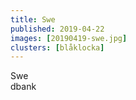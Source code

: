 ```yaml
---
title: Swe
published: 2019-04-22
images: [20190419-swe.jpg]
clusters: [blåklocka]
---
```


Swe\
dbank
